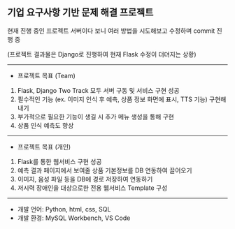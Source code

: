 ## 기업 요구사항 기반 문제 해결 프로젝트


현재 진행 중인 프로젝트 서버이다 보니
여러 방법을 시도해보고 수정하며 commit 진행 중

(프로젝트 결과물은 Django로 진행하여 현재 Flask 수정이 더뎌지는 상황)


---------------------------


- 프로젝트 목표 (Team)

1. Flask, Django Two Track 모두 서버 구동 및 서비스 구현 성공
2. 필수적인 기능 (ex. 이미지 인식 후 예측, 상품 정보 화면에 표시, TTS 기능) 구현해내기
3. 부가적으로 필요한 기능이 생길 시 추가 메뉴 생성을 통해 구현
4. 상품 인식 예측도 향상


---------------------------


- 프로젝트 목표 (개인)

1. Flask를 통한 웹서비스 구현 성공
2. 예측 결과 페이지에서 보여줄 상품 기본정보를 DB 연동하여 끌어오기
3. 이미지, 음성 파일 등을 DB에 경로 저장하여 연동하기
4. 저시력 장애인을 대상으로한 전용 웹서비스 Template 구성


---------------------------


- 개발 언어: Python, html, css, SQL
- 개발 환경: MySQL Workbench, VS Code


